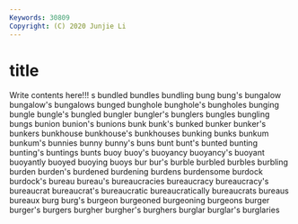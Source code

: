 ```yaml
---
Keywords: 30809
Copyright: (C) 2020 Junjie Li
---
```


# title

Write contents here!!!
s 
bundled
bundles 
bundling 
bung 
bung's 
bungalow 
bungalow's 
bungalows 
bunged 
bunghole 
bunghole's
bungholes 
bunging 
bungle 
bungle's 
bungled 
bungler 
bungler's 
bunglers 
bungles 
bungling
bungs 
bunion 
bunion's 
bunions 
bunk 
bunk's 
bunked 
bunker 
bunker's 
bunkers
bunkhouse 
bunkhouse's 
bunkhouses 
bunking 
bunks 
bunkum 
bunkum's 
bunnies 
bunny 
bunny's
buns 
bunt 
bunt's 
bunted 
bunting 
bunting's 
buntings 
bunts 
buoy 
buoy's
buoyancy 
buoyancy's 
buoyant 
buoyantly 
buoyed 
buoying 
buoys 
bur 
bur's 
burble
burbled 
burbles 
burbling 
burden 
burden's 
burdened 
burdening 
burdens 
burdensome 
burdock
burdock's 
bureau 
bureau's 
bureaucracies 
bureaucracy 
bureaucracy's 
bureaucrat 
bureaucrat's 
bureaucratic 
bureaucratically
bureaucrats 
bureaus 
bureaux 
burg 
burg's 
burgeon 
burgeoned 
burgeoning 
burgeons 
burger
burger's 
burgers 
burgher 
burgher's 
burghers 
burglar 
burglar's 
burglaries 
